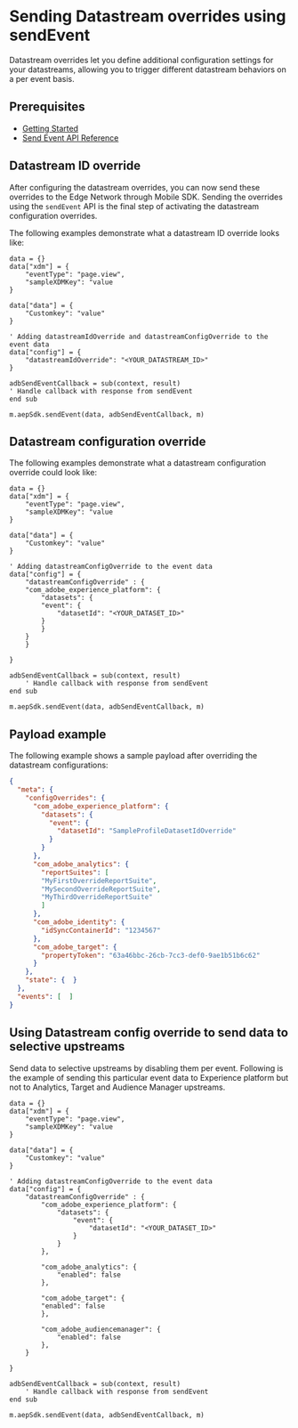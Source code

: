 # Sending Datastream overrides using sendEvent

Datastream overrides let you define additional configuration settings for your datastreams, allowing you to trigger different datastream behaviors on a per event basis.

## Prerequisites

* [Getting Started](../getting-started.md)
* [Send Event API Reference](../api-reference.md#sendevent)

## Datastream ID override

After configuring the datastream overrides, you can now send these overrides to the Edge Network through Mobile SDK. Sending the overrides using the `sendEvent` API is the final step of activating the datastream configuration overrides.

The following examples demonstrate what a datastream ID override looks like:

```brightscript
data = {}
data["xdm"] = {
    "eventType": "page.view",
    "sampleXDMKey": "value
}

data["data"] = {
    "Customkey": "value"
}

' Adding datastreamIdOverride and datastreamConfigOverride to the event data
data["config"] = {
    "datastreamIdOverride": "<YOUR_DATASTREAM_ID>"
}

adbSendEventCallback = sub(context, result)
' Handle callback with response from sendEvent
end sub

m.aepSdk.sendEvent(data, adbSendEventCallback, m)

```

## Datastream configuration override

The following examples demonstrate what a datastream configuration override could look like:


```brightscript
data = {}
data["xdm"] = {
    "eventType": "page.view",
    "sampleXDMKey": "value
}

data["data"] = {
    "Customkey": "value"
}

' Adding datastreamConfigOverride to the event data
data["config"] = {
    "datastreamConfigOverride" : {
    "com_adobe_experience_platform": {
        "datasets": {
        "event": {
            "datasetId": "<YOUR_DATASET_ID>"
        }
        }
    }
    }

}

adbSendEventCallback = sub(context, result)
    ' Handle callback with response from sendEvent
end sub

m.aepSdk.sendEvent(data, adbSendEventCallback, m)

```

## Payload example

The following example shows a sample payload after overriding the datastream configurations:

```json
{
  "meta": {
    "configOverrides": {
      "com_adobe_experience_platform": {
        "datasets": {
          "event": {
            "datasetId": "SampleProfileDatasetIdOverride"
          }
        }
      },
      "com_adobe_analytics": {
        "reportSuites": [
        "MyFirstOverrideReportSuite",
        "MySecondOverrideReportSuite",
        "MyThirdOverrideReportSuite"
        ]
      },
      "com_adobe_identity": {
        "idSyncContainerId": "1234567"
      },
      "com_adobe_target": {
        "propertyToken": "63a46bbc-26cb-7cc3-def0-9ae1b51b6c62"
      }
    },
    "state": {  }
  },
  "events": [  ]
}
```

## Using Datastream config override to send data to selective upstreams

Send data to selective upstreams by disabling them per event. Following is the example of sending this particular event data to Experience platform but not to Analytics, Target and Audience Manager upstreams.

```brightscript
data = {}
data["xdm"] = {
    "eventType": "page.view",
    "sampleXDMKey": "value
}

data["data"] = {
    "Customkey": "value"
}

' Adding datastreamConfigOverride to the event data
data["config"] = {
    "datastreamConfigOverride" : {
        "com_adobe_experience_platform": {
            "datasets": {
                "event": {
                    "datasetId": "<YOUR_DATASET_ID>"
                }
            }
        },

        "com_adobe_analytics": {
            "enabled": false
        },

        "com_adobe_target": {
        "enabled": false
        },

        "com_adobe_audiencemanager": {
            "enabled": false
        },
    }

}

adbSendEventCallback = sub(context, result)
    ' Handle callback with response from sendEvent
end sub

m.aepSdk.sendEvent(data, adbSendEventCallback, m)
```
